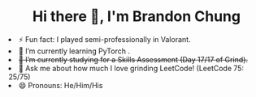 <h1 align="center">
  Hi there 👋, I'm Brandon Chung
</h1>

<!--
**bchung9/bchung9** is a ✨ _special_ ✨ repository because its `README.md` (this file) appears on your GitHub profile.

Here are some ideas to get you started:

- 🔭 I’m currently working on ...
- 🌱 I’m currently learning ...
- 👯 I’m looking to collaborate on ...
- 🤔 I’m looking for help with ...
- 💬 Ask me about ...
- 📫 How to reach me: ...
- 😄 Pronouns: ...
- ⚡ Fun fact: ...
-->

<li>⚡ Fun fact: I played semi-professionally in Valorant.</li>
<li>🌱 I’m currently learning PyTorch .</li>
<li><s>🌱 I’m currently studying for a Skills Assessment (Day 17/17 of Grind).</s></li>
<li>🤔 Ask me about how much I love grinding LeetCode! (LeetCode 75: 25/75)</li>
<!--<li>📫 Feel free to reach out and connect: https://www.linkedin.com/in/brandon-c-b730a3252/</li>-->
<li>😄 Pronouns: He/Him/His</li>
